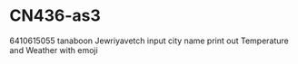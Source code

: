 # CN436-as3

6410615055
tanaboon Jewriyavetch
input city name
print out Temperature and Weather with emoji
